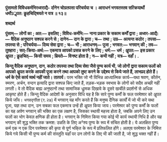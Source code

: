 **पुंसामतो विविधकर्मभिरध्वराद्यै-** **र्दानेन चोग्रतपसा परिचर्यया च ।** **आराधनं भगवतस्तव सत्क्रियार्थो** **धर्मोऽॢपत: कॢहचिद्श्रियते न यत्र ॥ १३॥** 

**शब्दार्थ** 

**पुंसाम्—** **लोगों का** **; अत:—** **इसलिए** **; विविध-कर्मभि:—** **नाना प्रकार के सकाम कर्मों द्वारा** **; अध्वर-आद्यै:—** **वैदिक अनुष्ठान** **सश्पन्न करने से** **; दानेन—** **दान के द्वारा** **; च—** **तथा** **; उग्र—** **अत्यन्त कठोर** **; तपसा—** **तपस्या से** **; परिचर्यया—** **दिव्य सेवा द्वारा** **;** **च—** **भी** **; आराधनम्—** **पूजा** **; भगवत:—** **भगवान् की** **; तव—** **तुश्हारा** **; सत्-क्रिया-अर्थ:—** **एकमात्र आपको प्रसन्न करने के** **लिए** **; धर्म:—** **धर्म** **; अॢपत:—** **इस प्रकार अॢपत** **; कॢहचित्—** **किसी समय** **; म्रियते—** **विनष्ट होता है** **; न—** **कभी नहीं** **; यत्र—** **वहाँ।** **.** 

**किन्तु वैदिक अनुष्ठान, दान, कठोर तपस्या तथा दिव्य सेवा जैसे पुण्य कार्य भी, जो लोगों** **द्वारा सकाम फलों को आपको अॢपत करके आपकी पूजा करने तथा आपको तुष्ट करने के** **उद्देश्य से किये जाते हैं, लाभप्रद होते हैं। धर्म के ऐसे कार्य व्यर्थ नहीं जाते।** **तात्पर्य :** परम भक्ति जो नौ विभिन्न आध्यात्मिक कार्य—यथा श्रवण, कीर्तन, स्मरण, अर्चन, वन्दन इत्यादि द्वारा सश्पन्न किए जाते हैं, तड़क-भड़क स्वभाव के लोगों को सदैव अच्छी नहीं लगती। वे तो वैदिक बाह्य अनुष्ठानों तथा सामाजिक धाॢमक दिखावे के दूसरे खर्चीले प्रदर्शनों से अधिक आकृष्ट होते हैं। किन्तु वैदिक आदेशों के अनुसार विधि यह है कि सारे पुण्य कर्मों के फल परमेश्वर को अॢपत किये जाँय। *भगवद्गीता* (९.२७) में भगवान् यह माँग करते हैं कि मनुष्य दैनिक कार्यों में जो भी करे यथा पूजा, यज्ञ तथा दान, उन सबका फल एकमात्र उन्हें ही अॢपत किया जाय। परमेश्वर को पुण्य कर्मों के फलों का यह अर्पण भगवान् की भक्ति का एक लक्षण है, जिसका स्थायी महत्त्व होता है, जबकि अपने लिए उन फलों का भोग केवल क्षणिक ही होता है। भगवान् के निमित्त किया गया कोई भी कार्य स्थायी निधि है और यह भगवान् की शुद्ध भक्ति तक क्रमश: उन्नति के लिए अ²श्य पुण्य के रूप में संचित होती है। ये अलक्षित पुण्य कर्म एक न एक दिन परमेश्वर की कृपा से पूर्ण भकि्त के रूप में प्रतिफलित होंगे। अतएव परमेश्वर के निमित्त किये गये किसी भी पुण्य कर्म की संस्तुति यहाँ पर उन लोगों के लिए भी की जाती है, जो शुद्ध भक्त नहीं हैं।  